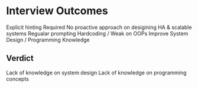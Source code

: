 # Interview Outcomes

Explicit hinting Required
No proactive approach on desigining HA & scalable systems
Regualar prompting
Hardcoding / Weak on OOPs
Improve System Design / Programming Knowledge

## Verdict

Lack of knowledge on system design
Lack of knowledge on programming concepts
